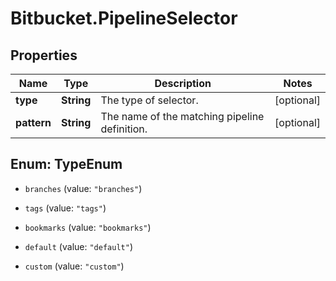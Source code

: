 # Bitbucket.PipelineSelector

## Properties

Name | Type | Description | Notes
------------ | ------------- | ------------- | -------------
**type** | **String** | The type of selector. | [optional] 
**pattern** | **String** | The name of the matching pipeline definition. | [optional] 



## Enum: TypeEnum


* `branches` (value: `"branches"`)

* `tags` (value: `"tags"`)

* `bookmarks` (value: `"bookmarks"`)

* `default` (value: `"default"`)

* `custom` (value: `"custom"`)




